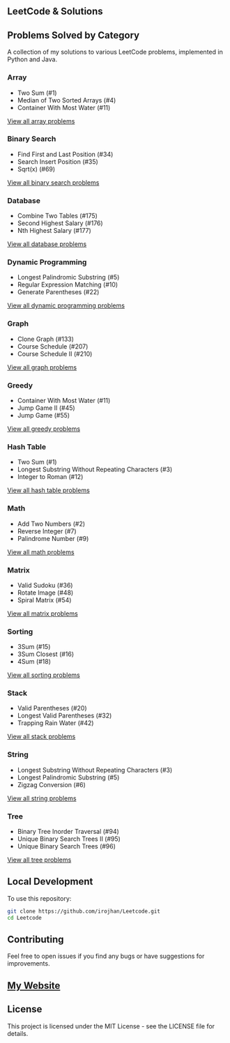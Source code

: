 ## LeetCode & Solutions

## Problems Solved by Category

A collection of my solutions to various LeetCode problems, implemented in Python and Java.


### Array
- Two Sum (#1)
- Median of Two Sorted Arrays (#4)
- Container With Most Water (#11)

[View all array problems](./array)

### Binary Search
- Find First and Last Position (#34)
- Search Insert Position (#35)
- Sqrt(x) (#69)

[View all binary search problems](./binary_search)

### Database
- Combine Two Tables (#175)
- Second Highest Salary (#176)
- Nth Highest Salary (#177)

[View all database problems](./database)

### Dynamic Programming
- Longest Palindromic Substring (#5)
- Regular Expression Matching (#10)
- Generate Parentheses (#22)

[View all dynamic programming problems](./dynamic)

### Graph
- Clone Graph (#133)
- Course Schedule (#207)
- Course Schedule II (#210)

[View all graph problems](./graph)

### Greedy
- Container With Most Water (#11)
- Jump Game II (#45)
- Jump Game (#55)

[View all greedy problems](./greedy)

### Hash Table
- Two Sum (#1)
- Longest Substring Without Repeating Characters (#3)
- Integer to Roman (#12)

[View all hash table problems](./hash_table)

### Math
- Add Two Numbers (#2)
- Reverse Integer (#7)
- Palindrome Number (#9)

[View all math problems](./math)

### Matrix
- Valid Sudoku (#36)
- Rotate Image (#48)
- Spiral Matrix (#54)

[View all matrix problems](./matrix)

### Sorting
- 3Sum (#15)
- 3Sum Closest (#16)
- 4Sum (#18)

[View all sorting problems](./sorting)

### Stack
- Valid Parentheses (#20)
- Longest Valid Parentheses (#32)
- Trapping Rain Water (#42)

[View all stack problems](./stack)

### String
- Longest Substring Without Repeating Characters (#3)
- Longest Palindromic Substring (#5)
- Zigzag Conversion (#6)

[View all string problems](./string)

### Tree
- Binary Tree Inorder Traversal (#94)
- Unique Binary Search Trees II (#95)
- Unique Binary Search Trees (#96)

[View all tree problems](./tree)


## Local Development
To use this repository:
```bash
git clone https://github.com/irojhan/Leetcode.git
cd Leetcode
```

## Contributing
Feel free to open issues if you find any bugs or have suggestions for improvements.

## [My Website](https://sites.google.com/view/roohollah-jahanmahin/home)

## License
This project is licensed under the MIT License - see the LICENSE file for details.
